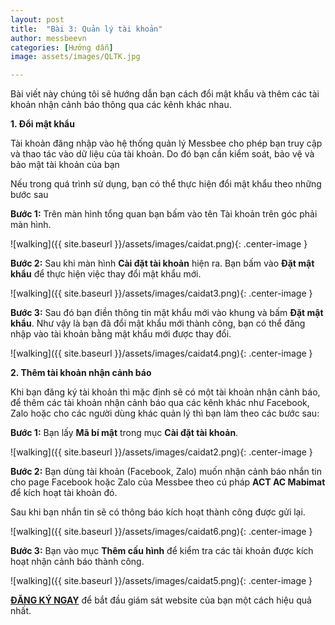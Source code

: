 ```yaml
---
layout: post
title:  "Bài 3: Quản lý tài khoản"
author: messbeevn
categories: [Hướng dẫn]
image: assets/images/QLTK.jpg

---
```

Bài viết này chúng tôi sẽ hướng dẫn bạn cách đổi mật khẩu và thêm các tài khoản nhận cảnh báo thông qua các kênh khác nhau.

**1. Đổi mật khẩu**

Tài khoản đăng nhập vào hệ thống quản lý Messbee cho phép bạn truy cập và thao tác vào dữ liệu của tài khoản. Do đó bạn cần kiểm soát, bảo vệ và bảo mật tài khoản của bạn 

Nếu trong quá trình sử dụng, bạn có thể thực hiện đổi mật khẩu theo những bước sau

**Bước 1:** Trên màn hình tổng quan bạn bấm vào tên Tài khoản trên góc phải màn hình.

![walking]({{ site.baseurl }}/assets/images/caidat.png){: .center-image }

**Bước 2:** Sau khi màn hình **Cài đặt tài khoản** hiện ra. Bạn bấm vào **Đặt mật khẩu** để thực hiện việc thay đổi mật khẩu mới.

![walking]({{ site.baseurl }}/assets/images/caidat3.png){: .center-image }

**Bước 3:** Sau đó bạn điền thông tin mật khẩu mới vào khung và bấm **Đặt mật khẩu**. Như vậy là bạn đã đổi mật khẩu mới thành công, bạn có thể đăng nhập vào tài khoản bằng mật khẩu mới được thay đổi. 

![walking]({{ site.baseurl }}/assets/images/caidat4.png){: .center-image }

**2. Thêm tài khoản nhận cảnh báo**

Khi bạn đăng ký tài khoản thì mặc định sẽ có một tài khoản nhận cảnh báo, để thêm các tài khoản nhận cảnh báo qua các kênh khác như Facebook, Zalo hoặc cho các người dùng khác quản lý thì bạn làm theo các bước sau:

**Bước 1:** Bạn lấy **Mã bí mật** trong mục **Cài đặt tài khoản**.

![walking]({{ site.baseurl }}/assets/images/caidat2.png){: .center-image }

**Bước 2:** Bạn dùng tài khoản (Facebook, Zalo) muốn nhận cảnh báo nhắn tin cho page Facebook hoặc Zalo của Messbee theo cú pháp **ACT AC Mabimat** để kích hoạt tài khoản đó.

Sau khi bạn nhắn tin sẽ có thông báo kích hoạt thành công được gửi lại.

![walking]({{ site.baseurl }}/assets/images/caidat6.png){: .center-image }

**Bước 3:** Bạn vào mục **Thêm cấu hình** để kiểm tra các tài khoản được kích hoạt nhận cảnh báo thành công.

![walking]({{ site.baseurl }}/assets/images/caidat5.png){: .center-image }

**[ĐĂNG KÝ NGAY](https://messbee.com/?utm_source=blog&utm_campaign=blog_post&utm_medium=post)** để bắt đầu giám sát website của bạn một cách hiệu quả nhất.